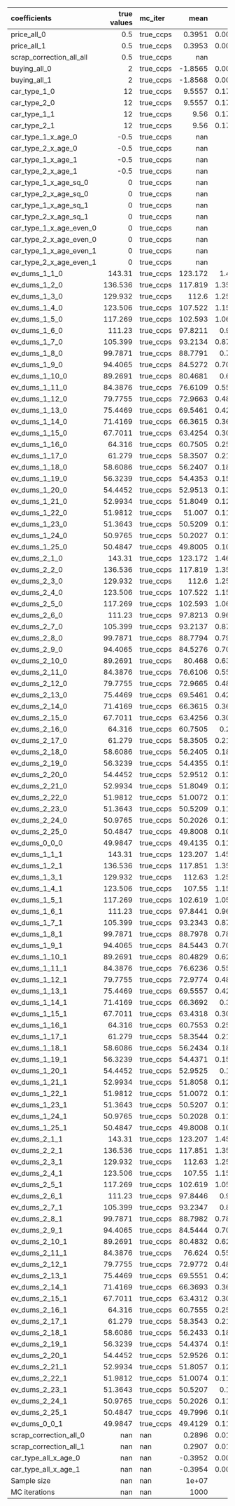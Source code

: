 | coefficients             |   true values | mc_iter   |      mean |      std |     p2.5 |    p97.5 |
|:-------------------------|--------------:|:----------|----------:|---------:|---------:|---------:|
| price_all_0              |        0.5    | true_ccps |    0.3951 |   0.0078 |   0.3804 |   0.4094 |
| price_all_1              |        0.5    | true_ccps |    0.3953 |   0.0077 |   0.3796 |   0.411  |
| scrap_correction_all_all |        0.5    | true_ccps |  nan      | nan      | nan      | nan      |
| buying_all_0             |        2      | true_ccps |   -1.8565 |   0.0081 |  -1.8718 |  -1.8408 |
| buying_all_1             |        2      | true_ccps |   -1.8568 |   0.0081 |  -1.8727 |  -1.8412 |
| car_type_1_0             |       12      | true_ccps |    9.5557 |   0.1793 |   9.2176 |   9.8889 |
| car_type_2_0             |       12      | true_ccps |    9.5557 |   0.1793 |   9.2174 |   9.8894 |
| car_type_1_1             |       12      | true_ccps |    9.56   |   0.1782 |   9.1938 |   9.9263 |
| car_type_2_1             |       12      | true_ccps |    9.56   |   0.1782 |   9.1921 |   9.9258 |
| car_type_1_x_age_0       |       -0.5    | true_ccps |  nan      | nan      | nan      | nan      |
| car_type_2_x_age_0       |       -0.5    | true_ccps |  nan      | nan      | nan      | nan      |
| car_type_1_x_age_1       |       -0.5    | true_ccps |  nan      | nan      | nan      | nan      |
| car_type_2_x_age_1       |       -0.5    | true_ccps |  nan      | nan      | nan      | nan      |
| car_type_1_x_age_sq_0    |        0      | true_ccps |  nan      | nan      | nan      | nan      |
| car_type_2_x_age_sq_0    |        0      | true_ccps |  nan      | nan      | nan      | nan      |
| car_type_1_x_age_sq_1    |        0      | true_ccps |  nan      | nan      | nan      | nan      |
| car_type_2_x_age_sq_1    |        0      | true_ccps |  nan      | nan      | nan      | nan      |
| car_type_1_x_age_even_0  |        0      | true_ccps |  nan      | nan      | nan      | nan      |
| car_type_2_x_age_even_0  |        0      | true_ccps |  nan      | nan      | nan      | nan      |
| car_type_1_x_age_even_1  |        0      | true_ccps |  nan      | nan      | nan      | nan      |
| car_type_2_x_age_even_1  |        0      | true_ccps |  nan      | nan      | nan      | nan      |
| ev_dums_1_1_0            |      143.31   | true_ccps |  123.172  |   1.461  | 120.433  | 125.891  |
| ev_dums_1_2_0            |      136.536  | true_ccps |  117.819  |   1.3572 | 115.273  | 120.352  |
| ev_dums_1_3_0            |      129.932  | true_ccps |  112.6    |   1.2559 | 110.246  | 114.947  |
| ev_dums_1_4_0            |      123.506  | true_ccps |  107.522  |   1.1572 | 105.348  | 109.692  |
| ev_dums_1_5_0            |      117.269  | true_ccps |  102.593  |   1.0611 | 100.594  | 104.594  |
| ev_dums_1_6_0            |      111.23   | true_ccps |   97.8211 |   0.968  |  95.9904 |  99.6501 |
| ev_dums_1_7_0            |      105.399  | true_ccps |   93.2134 |   0.8784 |  91.5363 |  94.8835 |
| ev_dums_1_8_0            |       99.7871 | true_ccps |   88.7791 |   0.792  |  87.2698 |  90.2948 |
| ev_dums_1_9_0            |       94.4065 | true_ccps |   84.5272 |   0.7095 |  83.1657 |  85.8762 |
| ev_dums_1_10_0           |       89.2691 | true_ccps |   80.4681 |   0.631  |  79.2482 |  81.6623 |
| ev_dums_1_11_0           |       84.3876 | true_ccps |   76.6109 |   0.5566 |  75.5355 |  77.6551 |
| ev_dums_1_12_0           |       79.7755 | true_ccps |   72.9663 |   0.4866 |  72.0242 |  73.8829 |
| ev_dums_1_13_0           |       75.4469 | true_ccps |   69.5461 |   0.4213 |  68.7278 |  70.3471 |
| ev_dums_1_14_0           |       71.4169 | true_ccps |   66.3615 |   0.3607 |  65.6543 |  67.0553 |
| ev_dums_1_15_0           |       67.7011 | true_ccps |   63.4254 |   0.3063 |  62.8292 |  64.0225 |
| ev_dums_1_16_0           |       64.316  | true_ccps |   60.7505 |   0.2581 |  60.2409 |  61.2568 |
| ev_dums_1_17_0           |       61.279  | true_ccps |   58.3507 |   0.2162 |  57.915  |  58.7682 |
| ev_dums_1_18_0           |       58.6086 | true_ccps |   56.2407 |   0.1816 |  55.8728 |  56.5868 |
| ev_dums_1_19_0           |       56.3239 | true_ccps |   54.4353 |   0.1548 |  54.1229 |  54.7376 |
| ev_dums_1_20_0           |       54.4452 | true_ccps |   52.9513 |   0.1356 |  52.6745 |  53.2117 |
| ev_dums_1_21_0           |       52.9934 | true_ccps |   51.8049 |   0.1235 |  51.5609 |  52.0429 |
| ev_dums_1_22_0           |       51.9812 | true_ccps |   51.007  |   0.1168 |  50.7632 |  51.2338 |
| ev_dums_1_23_0           |       51.3643 | true_ccps |   50.5209 |   0.1141 |  50.285  |  50.7428 |
| ev_dums_1_24_0           |       50.9765 | true_ccps |   50.2027 |   0.1126 |  49.9731 |  50.4238 |
| ev_dums_1_25_0           |       50.4847 | true_ccps |   49.8005 |   0.1093 |  49.5733 |  50.0095 |
| ev_dums_2_1_0            |      143.31   | true_ccps |  123.172  |   1.4608 | 120.441  | 125.883  |
| ev_dums_2_2_0            |      136.536  | true_ccps |  117.819  |   1.3576 | 115.278  | 120.346  |
| ev_dums_2_3_0            |      129.932  | true_ccps |  112.6    |   1.2564 | 110.24   | 114.952  |
| ev_dums_2_4_0            |      123.506  | true_ccps |  107.522  |   1.1576 | 105.346  | 109.694  |
| ev_dums_2_5_0            |      117.269  | true_ccps |  102.593  |   1.0616 | 100.59   | 104.584  |
| ev_dums_2_6_0            |      111.23   | true_ccps |   97.8213 |   0.9683 |  95.9853 |  99.6404 |
| ev_dums_2_7_0            |      105.399  | true_ccps |   93.2137 |   0.8787 |  91.5455 |  94.8827 |
| ev_dums_2_8_0            |       99.7871 | true_ccps |   88.7794 |   0.7924 |  87.2793 |  90.2906 |
| ev_dums_2_9_0            |       94.4065 | true_ccps |   84.5276 |   0.7094 |  83.18   |  85.8743 |
| ev_dums_2_10_0           |       89.2691 | true_ccps |   80.468  |   0.6307 |  79.2661 |  81.6623 |
| ev_dums_2_11_0           |       84.3876 | true_ccps |   76.6106 |   0.5565 |  75.5367 |  77.6558 |
| ev_dums_2_12_0           |       79.7755 | true_ccps |   72.9665 |   0.4865 |  72.0323 |  73.874  |
| ev_dums_2_13_0           |       75.4469 | true_ccps |   69.5461 |   0.4208 |  68.7244 |  70.3349 |
| ev_dums_2_14_0           |       71.4169 | true_ccps |   66.3615 |   0.3611 |  65.6499 |  67.0449 |
| ev_dums_2_15_0           |       67.7011 | true_ccps |   63.4256 |   0.3064 |  62.8262 |  64.0236 |
| ev_dums_2_16_0           |       64.316  | true_ccps |   60.7505 |   0.258  |  60.2399 |  61.25   |
| ev_dums_2_17_0           |       61.279  | true_ccps |   58.3505 |   0.2158 |  57.9215 |  58.7658 |
| ev_dums_2_18_0           |       58.6086 | true_ccps |   56.2405 |   0.1814 |  55.8739 |  56.59   |
| ev_dums_2_19_0           |       56.3239 | true_ccps |   54.4355 |   0.1545 |  54.1226 |  54.7374 |
| ev_dums_2_20_0           |       54.4452 | true_ccps |   52.9512 |   0.1355 |  52.68   |  53.2142 |
| ev_dums_2_21_0           |       52.9934 | true_ccps |   51.8049 |   0.1231 |  51.564  |  52.0412 |
| ev_dums_2_22_0           |       51.9812 | true_ccps |   51.0072 |   0.1168 |  50.7702 |  51.2334 |
| ev_dums_2_23_0           |       51.3643 | true_ccps |   50.5209 |   0.1141 |  50.2884 |  50.7407 |
| ev_dums_2_24_0           |       50.9765 | true_ccps |   50.2026 |   0.1125 |  49.968  |  50.4208 |
| ev_dums_2_25_0           |       50.4847 | true_ccps |   49.8008 |   0.1095 |  49.5755 |  50.0179 |
| ev_dums_0_0_0            |       49.9847 | true_ccps |   49.4135 |   0.1149 |  49.1712 |  49.6368 |
| ev_dums_1_1_1            |      143.31   | true_ccps |  123.207  |   1.4534 | 120.281  | 126.239  |
| ev_dums_1_2_1            |      136.536  | true_ccps |  117.851  |   1.3512 | 115.134  | 120.689  |
| ev_dums_1_3_1            |      129.932  | true_ccps |  112.63   |   1.2504 | 110.117  | 115.262  |
| ev_dums_1_4_1            |      123.506  | true_ccps |  107.55   |   1.1521 | 105.235  | 109.973  |
| ev_dums_1_5_1            |      117.269  | true_ccps |  102.619  |   1.0568 | 100.495  | 104.844  |
| ev_dums_1_6_1            |      111.23   | true_ccps |   97.8441 |   0.9644 |  95.9153 |  99.8691 |
| ev_dums_1_7_1            |      105.399  | true_ccps |   93.2343 |   0.8752 |  91.4994 |  95.0642 |
| ev_dums_1_8_1            |       99.7871 | true_ccps |   88.7978 |   0.7896 |  87.2509 |  90.4426 |
| ev_dums_1_9_1            |       94.4065 | true_ccps |   84.5443 |   0.7076 |  83.1749 |  86.0176 |
| ev_dums_1_10_1           |       89.2691 | true_ccps |   80.4829 |   0.6293 |  79.2662 |  81.7945 |
| ev_dums_1_11_1           |       84.3876 | true_ccps |   76.6236 |   0.5554 |  75.5613 |  77.767  |
| ev_dums_1_12_1           |       79.7755 | true_ccps |   72.9774 |   0.4856 |  72.0432 |  73.9786 |
| ev_dums_1_13_1           |       75.4469 | true_ccps |   69.5557 |   0.4208 |  68.7329 |  70.4173 |
| ev_dums_1_14_1           |       71.4169 | true_ccps |   66.3692 |   0.361  |  65.6681 |  67.0893 |
| ev_dums_1_15_1           |       67.7011 | true_ccps |   63.4318 |   0.3063 |  62.832  |  64.0398 |
| ev_dums_1_16_1           |       64.316  | true_ccps |   60.7553 |   0.2583 |  60.249  |  61.2692 |
| ev_dums_1_17_1           |       61.279  | true_ccps |   58.3544 |   0.2164 |  57.932  |  58.7841 |
| ev_dums_1_18_1           |       58.6086 | true_ccps |   56.2434 |   0.1816 |  55.8965 |  56.6057 |
| ev_dums_1_19_1           |       56.3239 | true_ccps |   54.4371 |   0.1544 |  54.146  |  54.7451 |
| ev_dums_1_20_1           |       54.4452 | true_ccps |   52.9525 |   0.135  |  52.7025 |  53.2148 |
| ev_dums_1_21_1           |       52.9934 | true_ccps |   51.8058 |   0.1225 |  51.5763 |  52.0541 |
| ev_dums_1_22_1           |       51.9812 | true_ccps |   51.0072 |   0.1154 |  50.7919 |  51.2383 |
| ev_dums_1_23_1           |       51.3643 | true_ccps |   50.5207 |   0.1118 |  50.3101 |  50.7435 |
| ev_dums_1_24_1           |       50.9765 | true_ccps |   50.2028 |   0.1104 |  49.9996 |  50.4317 |
| ev_dums_1_25_1           |       50.4847 | true_ccps |   49.8008 |   0.1075 |  49.5949 |  50.0182 |
| ev_dums_2_1_1            |      143.31   | true_ccps |  123.207  |   1.4534 | 120.275  | 126.252  |
| ev_dums_2_2_1            |      136.536  | true_ccps |  117.851  |   1.3511 | 115.134  | 120.694  |
| ev_dums_2_3_1            |      129.932  | true_ccps |  112.63   |   1.2504 | 110.117  | 115.257  |
| ev_dums_2_4_1            |      123.506  | true_ccps |  107.55   |   1.1525 | 105.24   | 109.966  |
| ev_dums_2_5_1            |      117.269  | true_ccps |  102.619  |   1.0568 | 100.509  | 104.84   |
| ev_dums_2_6_1            |      111.23   | true_ccps |   97.8446 |   0.964  |  95.9204 |  99.8646 |
| ev_dums_2_7_1            |      105.399  | true_ccps |   93.2347 |   0.875  |  91.5031 |  95.0662 |
| ev_dums_2_8_1            |       99.7871 | true_ccps |   88.7982 |   0.7893 |  87.2443 |  90.447  |
| ev_dums_2_9_1            |       94.4065 | true_ccps |   84.5444 |   0.7073 |  83.1623 |  86.0167 |
| ev_dums_2_10_1           |       89.2691 | true_ccps |   80.4832 |   0.6291 |  79.2652 |  81.7858 |
| ev_dums_2_11_1           |       84.3876 | true_ccps |   76.624  |   0.5551 |  75.5455 |  77.7561 |
| ev_dums_2_12_1           |       79.7755 | true_ccps |   72.9772 |   0.4856 |  72.0351 |  73.9636 |
| ev_dums_2_13_1           |       75.4469 | true_ccps |   69.5551 |   0.4207 |  68.7517 |  70.4056 |
| ev_dums_2_14_1           |       71.4169 | true_ccps |   66.3693 |   0.3611 |  65.6698 |  67.1    |
| ev_dums_2_15_1           |       67.7011 | true_ccps |   63.4312 |   0.3066 |  62.8319 |  64.0437 |
| ev_dums_2_16_1           |       64.316  | true_ccps |   60.7555 |   0.2583 |  60.2435 |  61.2747 |
| ev_dums_2_17_1           |       61.279  | true_ccps |   58.3543 |   0.2165 |  57.9365 |  58.7798 |
| ev_dums_2_18_1           |       58.6086 | true_ccps |   56.2433 |   0.1813 |  55.8965 |  56.603  |
| ev_dums_2_19_1           |       56.3239 | true_ccps |   54.4374 |   0.1544 |  54.1453 |  54.7467 |
| ev_dums_2_20_1           |       54.4452 | true_ccps |   52.9526 |   0.1351 |  52.7068 |  53.2208 |
| ev_dums_2_21_1           |       52.9934 | true_ccps |   51.8057 |   0.1224 |  51.5806 |  52.0508 |
| ev_dums_2_22_1           |       51.9812 | true_ccps |   51.0074 |   0.1152 |  50.7898 |  51.2456 |
| ev_dums_2_23_1           |       51.3643 | true_ccps |   50.5207 |   0.112  |  50.312  |  50.744  |
| ev_dums_2_24_1           |       50.9765 | true_ccps |   50.2026 |   0.1104 |  49.9933 |  50.4213 |
| ev_dums_2_25_1           |       50.4847 | true_ccps |   49.7996 |   0.1072 |  49.6007 |  50.0126 |
| ev_dums_0_0_1            |       49.9847 | true_ccps |   49.4129 |   0.1123 |  49.2027 |  49.6373 |
| scrap_correction_all_0   |      nan      | nan       |    0.2896 |   0.0153 |   0.2593 |   0.3184 |
| scrap_correction_all_1   |      nan      | nan       |    0.2907 |   0.0146 |   0.2614 |   0.3176 |
| car_type_all_x_age_0     |      nan      | nan       |   -0.3952 |   0.0077 |  -0.4094 |  -0.3806 |
| car_type_all_x_age_1     |      nan      | nan       |   -0.3954 |   0.0076 |  -0.411  |  -0.3799 |
| Sample size              |      nan      | nan       |    1e+07  | nan      | nan      | nan      |
| MC iterations            |      nan      | nan       | 1000      | nan      | nan      | nan      |